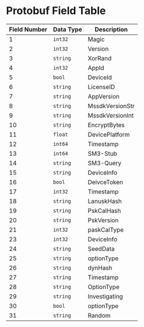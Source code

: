 # Protobuf Field Table


| Field Number | Data Type      | Description                       |
|--------------|----------------|-----------------------------------|
| 1            | `int32`       | Magic                           |
| 2            | `int32`      | Version                         |
| 3            | `string`      | XorRand                     |
| 4            | `int32`       | AppId                               |
| 5            | `bool`        | DeviceId                         |
| 6            | `string`      | LicenseID                      |
| 7            | `string`      | AppVersion                           |
| 8            | `string`      | MssdkVersionStr                              |
| 9            | `string`      | MssdkVersionInt                             |
| 10           | `string`      | EncryptBytes                           |
| 11           | `float`       | DevicePlatform                   |
| 12           | `int64`       | Timestamp                 |
| 13           | `int64`       | SM3-Stub                 |
| 14           | `string`      | SM3-Query               |
| 15           | `string`      | DeviceInfo                               |
| 16           | `bool`        | DeivceToken                    |
| 17           | `int32`       | Timestamp                    |
| 18           | `string`      | LanuskHash                     |
| 19           | `string`      | PskCalHash              |
| 20           | `string`      | PskVersion                        |
| 21           | `int32`       | paskCalType                   |
| 23           | `int32`       | DeviceInfo               |
| 24           | `string`      | SeedData                       |
| 25           | `string`      | optionType              |
| 26           | `string`      | dynHash               |
| 27           | `string`      | Timestamp              |
| 28           | `string`      | OptionType             |
| 29           | `string`      | Investigating               |
| 30           | `bool`        | optionType                          |
| 31           | `string`      | Random                             |


